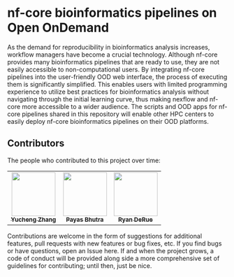 # nf-core bioinformatics pipelines on Open OnDemand

As the demand for reproducibility in bioinformatics analysis increases, workflow managers have become a crucial technology. Although nf-core provides many bioinformatics pipelines that are ready to use, they are not easily accessible to non-computational users. By integrating nf-core pipelines into the user-friendly OOD web interface, the process of executing them is significantly simplified. This enables users with limited programming experience to utilize best practices for bioinformatics analysis without navigating through the initial learning curve, thus making nexflow and nf-core more accessible to a wider audience. The scripts and OOD apps for nf-core pipelines shared in this repository will enable other HPC centers to easily deploy nf-core bioinformatics pipelines on their OOD platforms.

## Contributors

The people who contributed to this project over time:

<!-- ALL-CONTRIBUTORS-LIST:START - Do not remove or modify this section -->
<!-- prettier-ignore-start -->
<!-- markdownlint-disable -->
<table>
  <tr>
    <td align="center"><a href="https://github.com/zhan4429"><img src="https://avatars.githubusercontent.com/u/90942318" width="100px;" alt=""/><br /><sub><b>Yucheng Zhang</b></sub></a><br /></td>  
    <td align="center"><a href="https://github.com/PayasBhutra"><img src="https://avatars.githubusercontent.com/u/70447330" width="100px;" alt=""/><br /><sub><b>Payas Bhutra</b></sub></a><br /></td>
    <td align="center"><a href="https://github.com/shirleyxueli41"><img src="https://avatars.githubusercontent.com/u/88347911?v=4" width="100px;" alt=""/><br /><sub><b>Ryan DeRue</b></sub></a><br /></td>
  </tr>
</table>

<!-- markdownlint-enable -->
<!-- prettier-ignore-end -->
<!-- ALL-CONTRIBUTORS-LIST:END -->

Contributions are welcome in the form of suggestions for additional features, pull requests with new features or bug fixes, etc. If you find bugs or have questions, open an Issue here. If and when the project grows, a code of conduct will be provided along side a more comprehensive set of guidelines for contributing; until then, just be nice.
